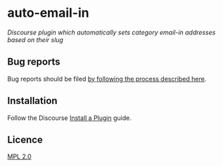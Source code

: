 # auto-email-in
*Discourse plugin which automatically sets category email-in addresses based on their slug*

## Bug reports

Bug reports should be filed [by following the process described here](https://discourse.mozilla.org/t/where-do-i-file-bug-reports-about-discourse/32078).

## Installation

Follow the Discourse [Install a Plugin](https://meta.discourse.org/t/install-a-plugin/19157) guide.

## Licence

[MPL 2.0](https://www.mozilla.org/MPL/2.0/)

